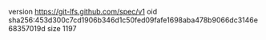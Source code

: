 version https://git-lfs.github.com/spec/v1
oid sha256:453d300c7cd1906b346d1c50fed09fafe1698aba478b9066dc3146e68357019d
size 1197
